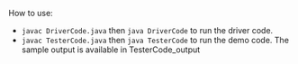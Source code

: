 How to use:
- `javac DriverCode.java` then `java DriverCode` to run the driver code.
- `javac TesterCode.java` then `java TesterCode` to run the demo code. The sample output is available in TesterCode_output
